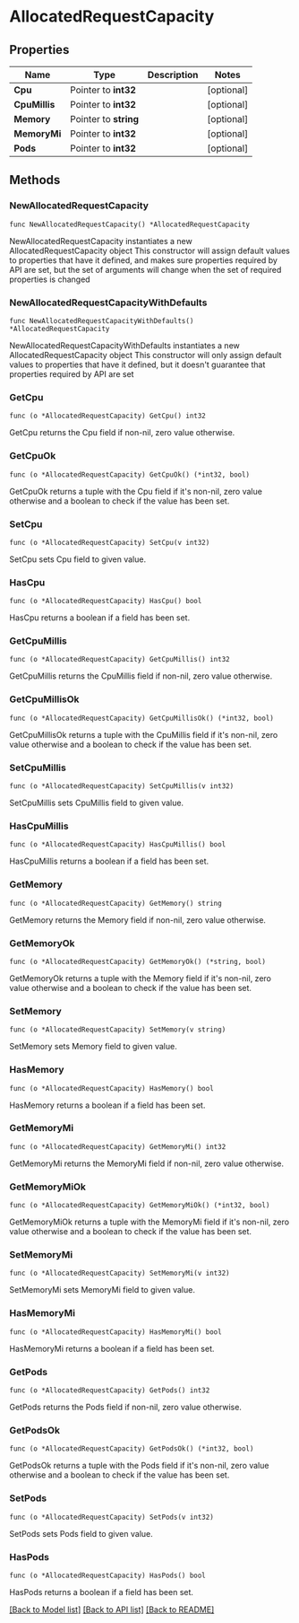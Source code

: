 # AllocatedRequestCapacity

## Properties

Name | Type | Description | Notes
------------ | ------------- | ------------- | -------------
**Cpu** | Pointer to **int32** |  | [optional] 
**CpuMillis** | Pointer to **int32** |  | [optional] 
**Memory** | Pointer to **string** |  | [optional] 
**MemoryMi** | Pointer to **int32** |  | [optional] 
**Pods** | Pointer to **int32** |  | [optional] 

## Methods

### NewAllocatedRequestCapacity

`func NewAllocatedRequestCapacity() *AllocatedRequestCapacity`

NewAllocatedRequestCapacity instantiates a new AllocatedRequestCapacity object
This constructor will assign default values to properties that have it defined,
and makes sure properties required by API are set, but the set of arguments
will change when the set of required properties is changed

### NewAllocatedRequestCapacityWithDefaults

`func NewAllocatedRequestCapacityWithDefaults() *AllocatedRequestCapacity`

NewAllocatedRequestCapacityWithDefaults instantiates a new AllocatedRequestCapacity object
This constructor will only assign default values to properties that have it defined,
but it doesn't guarantee that properties required by API are set

### GetCpu

`func (o *AllocatedRequestCapacity) GetCpu() int32`

GetCpu returns the Cpu field if non-nil, zero value otherwise.

### GetCpuOk

`func (o *AllocatedRequestCapacity) GetCpuOk() (*int32, bool)`

GetCpuOk returns a tuple with the Cpu field if it's non-nil, zero value otherwise
and a boolean to check if the value has been set.

### SetCpu

`func (o *AllocatedRequestCapacity) SetCpu(v int32)`

SetCpu sets Cpu field to given value.

### HasCpu

`func (o *AllocatedRequestCapacity) HasCpu() bool`

HasCpu returns a boolean if a field has been set.

### GetCpuMillis

`func (o *AllocatedRequestCapacity) GetCpuMillis() int32`

GetCpuMillis returns the CpuMillis field if non-nil, zero value otherwise.

### GetCpuMillisOk

`func (o *AllocatedRequestCapacity) GetCpuMillisOk() (*int32, bool)`

GetCpuMillisOk returns a tuple with the CpuMillis field if it's non-nil, zero value otherwise
and a boolean to check if the value has been set.

### SetCpuMillis

`func (o *AllocatedRequestCapacity) SetCpuMillis(v int32)`

SetCpuMillis sets CpuMillis field to given value.

### HasCpuMillis

`func (o *AllocatedRequestCapacity) HasCpuMillis() bool`

HasCpuMillis returns a boolean if a field has been set.

### GetMemory

`func (o *AllocatedRequestCapacity) GetMemory() string`

GetMemory returns the Memory field if non-nil, zero value otherwise.

### GetMemoryOk

`func (o *AllocatedRequestCapacity) GetMemoryOk() (*string, bool)`

GetMemoryOk returns a tuple with the Memory field if it's non-nil, zero value otherwise
and a boolean to check if the value has been set.

### SetMemory

`func (o *AllocatedRequestCapacity) SetMemory(v string)`

SetMemory sets Memory field to given value.

### HasMemory

`func (o *AllocatedRequestCapacity) HasMemory() bool`

HasMemory returns a boolean if a field has been set.

### GetMemoryMi

`func (o *AllocatedRequestCapacity) GetMemoryMi() int32`

GetMemoryMi returns the MemoryMi field if non-nil, zero value otherwise.

### GetMemoryMiOk

`func (o *AllocatedRequestCapacity) GetMemoryMiOk() (*int32, bool)`

GetMemoryMiOk returns a tuple with the MemoryMi field if it's non-nil, zero value otherwise
and a boolean to check if the value has been set.

### SetMemoryMi

`func (o *AllocatedRequestCapacity) SetMemoryMi(v int32)`

SetMemoryMi sets MemoryMi field to given value.

### HasMemoryMi

`func (o *AllocatedRequestCapacity) HasMemoryMi() bool`

HasMemoryMi returns a boolean if a field has been set.

### GetPods

`func (o *AllocatedRequestCapacity) GetPods() int32`

GetPods returns the Pods field if non-nil, zero value otherwise.

### GetPodsOk

`func (o *AllocatedRequestCapacity) GetPodsOk() (*int32, bool)`

GetPodsOk returns a tuple with the Pods field if it's non-nil, zero value otherwise
and a boolean to check if the value has been set.

### SetPods

`func (o *AllocatedRequestCapacity) SetPods(v int32)`

SetPods sets Pods field to given value.

### HasPods

`func (o *AllocatedRequestCapacity) HasPods() bool`

HasPods returns a boolean if a field has been set.


[[Back to Model list]](../README.md#documentation-for-models) [[Back to API list]](../README.md#documentation-for-api-endpoints) [[Back to README]](../README.md)



